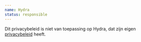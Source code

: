 ```yaml
---
name: Hydra
status: responsible
---
```


Dit privacybeleid is niet van toepassing op Hydra, dat zijn eigen [privacybeleid](https://hydra.ugent.be/privacy-policy.html) heeft.
